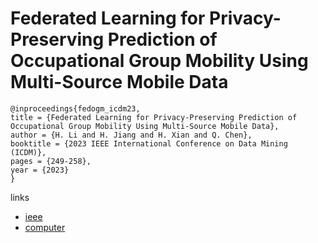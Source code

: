 # Federated Learning for Privacy-Preserving Prediction of Occupational Group Mobility Using Multi-Source Mobile Data

```
@inproceedings{fedogm_icdm23,
title = {Federated Learning for Privacy-Preserving Prediction of Occupational Group Mobility Using Multi-Source Mobile Data},
author = {H. Li and H. Jiang and H. Xian and Q. Chen},
booktitle = {2023 IEEE International Conference on Data Mining (ICDM)},
pages = {249-258},
year = {2023}
}
```

links
- [ieee](https://doi.org/10.1109/ICDM58522.2023.00034)
- [computer](https://doi.ieeecomputersociety.org/10.1109/ICDM58522.2023.00034)
